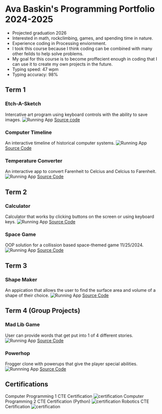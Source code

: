 # Ava Baskin's Programming Portfolio 2024-2025
* Projected graduation 2026
* Interested in math, rockclimbing, games, and spending time in nature.
* Experience coding in Processing enviornment.
* I took this course because I think coding can be combined with many other feilds to help solve problems.
* My goal for this course is to become proffecient enough in coding that I can use it to create my own projects in the future.
* Typing speed: 47 wpm
* Typing accuracy: 98%

## Term 1
### Etch-A-Sketch
Intercative art program using keyboard controls with the ability to save images.
![Running App](https://github.com/AvaBaskin13/programmingportfolio/blob/main/images/Etch-A-Sketch1.png?raw=true)
[Source code](https://github.com/AvaBaskin13/programmingportfolio/tree/main/src/Etch_a_Sketch_App)

### Computer Timeline
An interactive timeline of historical computer systems.
![Running App](https://github.com/AvaBaskin13/programmingportfolio/blob/main/images/computerTimeline.png?raw=true)
[Source Code](https://github.com/AvaBaskin13/programmingportfolio/blob/main/src/timeline.pde)

### Temperature Converter
An interactive app to convert Farenheit to Celcius and Celcius to Farenheit.
![Running App](https://github.com/AvaBaskin13/programmingportfolio/blob/main/images/conversionApp.png?raw=true)
[Source Code](https://github.com/AvaBaskin13/programmingportfolio/tree/main/src/Conversion_app)

## Term 2
### Calculator
Calculator that works by clicking buttons on the screen or using keyboard keys.
![Running App](https://github.com/AvaBaskin13/programmingportfolio/blob/main/images/calculator%201.png?raw=true)
[Source Code](https://github.com/AvaBaskin13/programmingportfolio/tree/main/src/Calculator_App)
### Space Game
OOP solution for a collission based space-themed game 11/25/2024.
![Running App](https://github.com/AvaBaskin13/programmingportfolio/blob/main/images/SpaceGamePlayPicture.png?raw=true)
[Source Code](https://github.com/AvaBaskin13/programmingportfolio/tree/main/src/SpaceGame_)


## Term 3
### Shape Maker
An appication that allows the user to find the surface area and volume of a shape of their choice.
![Running App](https://github.com/AvaBaskin13/programmingportfolio/blob/main/images/runningShapeTester.png)
[Source Code](https://github.com/AvaBaskin13/programmingportfolio/tree/main/src/shapeTester)

## Term 4 (Group Projects)
### Mad Lib Game
User can provide words that get put into 1 of 4 different stories.
![Running App](https://github.com/AvaBaskin13/programmingportfolio/blob/main/images/madLibs.png?raw=true)
[Source Code](https://github.com/AvaBaskin13/programmingportfolio/blob/main/src/madLibs)

### Powerhop
Frogger clone with powerups that give the player special abilities.
![Runnning App](https://github.com/SpaceCheetah322/PowerHop/blob/main/runningGame/Gameplay.PNG?raw=true)
[Source Code](https://github.com/SpaceCheetah322/PowerHop/tree/main/src/powerHop)

## Certifications
Computer Programming 1 CTE Certification
![certification](https://github.com/AvaBaskin13/programmingportfolio/blob/main/images/ComputerProgramming1Certification)
Computer Programming 2 CTE Certification (Python)
![certification](https://github.com/AvaBaskin13/programmingportfolio/blob/main/images/pythonCert.png?raw=true)
Robotics CTE Certification
![certification](https://github.com/AvaBaskin13/programmingportfolio/blob/main/images/roboticsCert.png?raw=true)

